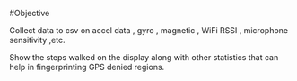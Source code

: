 #Objective

Collect data to csv on accel data , gyro , magnetic , WiFi RSSI , microphone sensitivity ,etc.

Show the steps walked on the display along with other statistics that can help in fingerprinting GPS denied regions.


